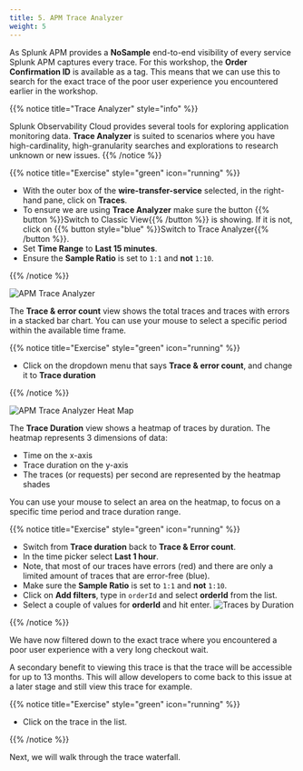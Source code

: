 ```yaml
---
title: 5. APM Trace Analyzer
weight: 5
---
```


As Splunk APM provides a **NoSample** end-to-end visibility of every service Splunk APM captures every trace. For this workshop, the **Order Confirmation ID** is available as a tag. This means that we can use this to search for the exact trace of the poor user experience you encountered earlier in the workshop.

{{% notice title="Trace Analyzer" style="info" %}}

Splunk Observability Cloud provides several tools for exploring application monitoring data. **Trace Analyzer** is suited to scenarios where you have high-cardinality, high-granularity searches and explorations to research unknown or new issues.
{{% /notice %}}

{{% notice title="Exercise" style="green" icon="running" %}}

* With the outer box of the **wire-transfer-service** selected, in the right-hand pane, click on **Traces**.
* To ensure we are using **Trace Analyzer** make sure the button {{% button %}}Switch to Classic View{{% /button %}} is showing. If it is not, click on {{% button style="blue" %}}Switch to Trace Analyzer{{% /button %}}.
* Set **Time Range** to **Last 15 minutes**.
* Ensure the **Sample Ratio** is set to `1:1` and **not** `1:10`.

{{% /notice %}}

![APM Trace Analyzer](../images/apm-trace-analyzer.png)

The **Trace & error count** view shows the total traces and traces with errors in a stacked bar chart. You can use your mouse to select a specific period within the available time frame.

{{% notice title="Exercise" style="green" icon="running" %}}

* Click on the dropdown menu that says **Trace & error count**, and change it to **Trace duration** 

{{% /notice %}}

![APM Trace Analyzer Heat Map](../images/apm-trace-analyzer-heat-map.png)

The **Trace Duration** view shows a heatmap of traces by duration.  The heatmap represents 3 dimensions of data:

* Time on the x-axis
* Trace duration on the y-axis
* The traces (or requests) per second are represented by the heatmap shades

You can use your mouse to select an area on the heatmap, to focus on a specific time period and trace duration range.  

{{% notice title="Exercise" style="green" icon="running" %}}

* Switch from **Trace duration** back to **Trace & Error count**.
* In the time picker select **Last 1 hour**.
* Note, that most of our traces have errors (red) and there are only a limited amount of traces that are error-free (blue).
* Make sure the **Sample Ratio** is set to `1:1` and **not** `1:10`.
* Click on **Add filters**, type in `orderId` and select **orderId** from the list.
* Select a couple of values for **orderId** and hit enter.
  ![Traces by Duration](../images/apm-trace-by-id.png)

{{% /notice %}}

We have now filtered down to the exact trace where you encountered a poor user experience with a very long checkout wait.

A secondary benefit to viewing this trace is that the trace will be accessible for up to 13 months. This will allow developers to come back to this issue at a later stage and still view this trace for example.

{{% notice title="Exercise" style="green" icon="running" %}}

* Click on the trace in the list.

{{% /notice %}}

Next, we will walk through the trace waterfall.
